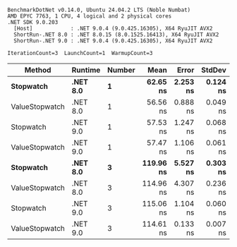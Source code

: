 ```

BenchmarkDotNet v0.14.0, Ubuntu 24.04.2 LTS (Noble Numbat)
AMD EPYC 7763, 1 CPU, 4 logical and 2 physical cores
.NET SDK 9.0.203
  [Host]            : .NET 9.0.4 (9.0.425.16305), X64 RyuJIT AVX2
  ShortRun-.NET 8.0 : .NET 8.0.15 (8.0.1525.16413), X64 RyuJIT AVX2
  ShortRun-.NET 9.0 : .NET 9.0.4 (9.0.425.16305), X64 RyuJIT AVX2

IterationCount=3  LaunchCount=1  WarmupCount=3  

```
| Method         | Runtime  | Number | Mean      | Error    | StdDev   | Min       | Max       | Gen0   | Allocated |
|--------------- |--------- |------- |----------:|---------:|---------:|----------:|----------:|-------:|----------:|
| **Stopwatch**      | **.NET 8.0** | **1**      |  **62.65 ns** | **2.253 ns** | **0.124 ns** |  **62.51 ns** |  **62.75 ns** | **0.0024** |      **40 B** |
| ValueStopwatch | .NET 8.0 | 1      |  56.56 ns | 0.888 ns | 0.049 ns |  56.50 ns |  56.59 ns |      - |         - |
| Stopwatch      | .NET 9.0 | 1      |  57.53 ns | 1.247 ns | 0.068 ns |  57.48 ns |  57.61 ns |      - |         - |
| ValueStopwatch | .NET 9.0 | 1      |  57.47 ns | 1.106 ns | 0.061 ns |  57.42 ns |  57.53 ns |      - |         - |
| **Stopwatch**      | **.NET 8.0** | **3**      | **119.96 ns** | **5.527 ns** | **0.303 ns** | **119.75 ns** | **120.31 ns** | **0.0024** |      **40 B** |
| ValueStopwatch | .NET 8.0 | 3      | 114.96 ns | 4.307 ns | 0.236 ns | 114.78 ns | 115.23 ns |      - |         - |
| Stopwatch      | .NET 9.0 | 3      | 115.06 ns | 1.104 ns | 0.060 ns | 115.00 ns | 115.12 ns |      - |         - |
| ValueStopwatch | .NET 9.0 | 3      | 114.61 ns | 0.133 ns | 0.007 ns | 114.60 ns | 114.61 ns |      - |         - |
